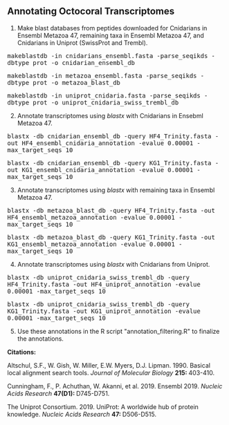 ## Annotating Octocoral Transcriptomes 

1. Make blast databases from peptides downloaded for Cnidarians in Ensembl Metazoa 47, remaining taxa in Ensembl Metazoa 47, and Cnidarians in Uniprot (SwissProt and Trembl). 

<tt> makeblastdb -in cnidarians_ensembl.fasta -parse_seqikds -dbtype prot -o cnidarian_ensembl_db </tt>

<tt> makeblastdb -in metazoa_ensembl.fasta -parse_seqikds -dbtype prot -o metazoa_blast_db </tt>

<tt>  makeblastdb -in uniprot_cnidaria.fasta -parse_seqikds -dbtype prot -o uniprot_cnidaria_swiss_trembl_db </tt>


2. Annotate transcriptomes using <i> blastx </i> with Cnidarians in Ensebml Metazoa 47. 

<tt> blastx -db cnidarian_ensembl_db -query HF4_Trinity.fasta -out HF4_ensembl_cnidaria_annotation -evalue 0.00001 -max_target_seqs 10 </tt>

<tt> blastx -db cnidarian_ensembl_db -query KG1_Trinity.fasta -out KG1_ensembl_cnidaria_annotation -evalue 0.00001 -max_target_seqs 10 </tt>

3. Annotate transcriptomes using <i> blastx </i> with remaining taxa in Ensembl Metazoa 47. 

<tt> blastx -db metazoa_blast_db -query HF4_Trinity.fasta -out HF4_ensembl_metazoa_annotation -evalue 0.00001 -max_target_seqs 10 </tt>

<tt> blastx -db metazoa_blast_db -query KG1_Trinity.fasta -out KG1_ensembl_metazoa_annotation -evalue 0.00001 -max_target_seqs 10 </tt>

4. Annotate transcriptomes using <i> blastx </i> with Cnidarians from Uniprot. 

<tt> blastx -db uniprot_cnidaria_swiss_trembl_db -query HF4_Trinity.fasta -out HF4_uniprot_annotation -evalue 0.00001 -max_target_seqs 10 </tt> 

<tt> blastx -db uniprot_cnidaria_swiss_trembl_db -query KG1_Trinity.fasta -out KG1_uniprot_annotation -evalue 0.00001 -max_target_seqs 10 </tt> 

5. Use these annotations in the R script "annotation_filtering.R" to finalize the annotations. 

<b> Citations: </b> 

Altschul, S.F., W. Gish, W. Miller, E.W. Myers, D.J. Lipman. 1990. Basical local alignment search tools. <i> Journal of Molecular Biology </i> <b> 215: </b> 403-410. 

Cunningham, F., P. Achuthan, W. Akanni, et al. 2019. Ensembl 2019. <i> Nucleic Acids Research </i> <b> 47(D1): </b> D745-D751. 

The Uniprot Consortium. 2019. UniProt: A worldwide hub of protein knowledge. <i> Nucleic Acids Research </i> <b> 47: </b> D506-D515. 
